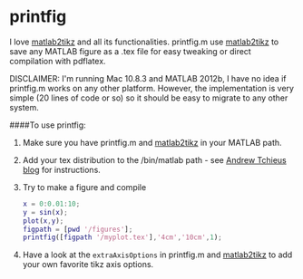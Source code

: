 printfig
========

I love [matlab2tikz](https://github.com/nschloe/matlab2tikz) and all its functionalities. printfig.m use [matlab2tikz](https://github.com/nschloe/matlab2tikz)
to save any MATLAB figure as a .tex file for easy tweaking or direct compilation with pdflatex.

DISCLAIMER: I'm running Mac 10.8.3 and MATLAB 2012b, I have no idea if printfig.m works on any other platform. However, the implementation is very simple (20 lines of code or so)
so it should be easy to migrate to any other system.

####To use printfig:
1. Make sure you have printfig.m and [matlab2tikz](https://github.com/nschloe/matlab2tikz) in your MATLAB path.
2. Add your tex distribution to the /bin/matlab path - see [Andrew Tchieus blog](http://atchieu.wordpress.com/2012/04/08/adding-system-paths-tousing-external-unix-tools-from-the-matlab-command-line/) for instructions.
3. Try to make a figure and compile

      ```matlab
      x = 0:0.01:10;
      y = sin(x);
      plot(x,y);
      figpath = [pwd '/figures'];
      printfig([figpath '/myplot.tex'],'4cm','10cm',1);
      ```
4. Have a look at the `extraAxisOptions` in printfig.m and [matlab2tikz](https://github.com/nschloe/matlab2tikz) to add your own favorite tikz axis options.
